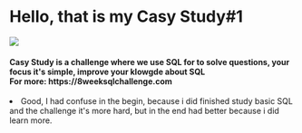 <h1>Hello, that is my Casy Study#1</h1>
<img src = 'https://github-production-user-asset-6210df.s3.amazonaws.com/49988034/242089835-24ddcbfd-0aff-4e8d-a796-898b10449ded.png'>

<BR>
<h4> Casy Study is a challenge where we use SQL for to solve questions, your focus it's simple, improve your klowgde about SQL
  <BR>
    For more: https://8weeksqlchallenge.com</h4>

 <li>Good, I had confuse in the begin, because i did finished study basic SQL and the challenge it's more hard, 
 but in the end had better because i did learn more.
